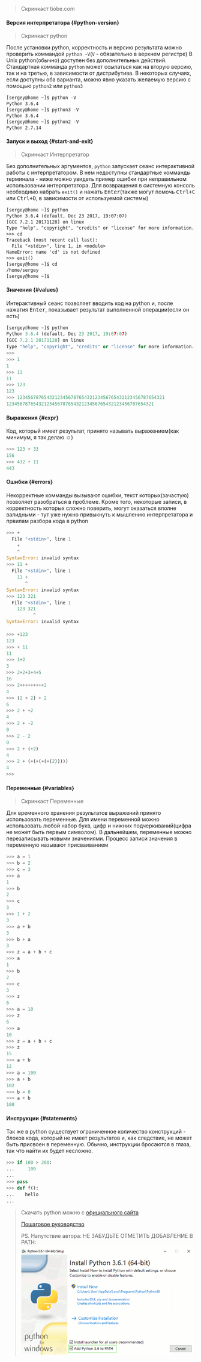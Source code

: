 > Скринкаст tiobe.com

#### Версия интерпретатора {#python-version}
> Скринкаст python

После установки python, корректность и версию результата можно проверить коммандой `python -V`(`V` - обязательно в верхнем регистре)
В Unix python(обычно) доступен без дополнительных действий. Стандартная комманда `python` может ссылаться как на вторую версию, так и на третью, в зависимости от дистрибутива. В некоторых случаях, если доступны оба варианта, можно явно указать желаемую версию с помощью `python2` или `python3`

```
[sergey@home ~]$ python -V
Python 3.6.4
[sergey@home ~]$ python3 -V
Python 3.6.4
[sergey@home ~]$ python2 -V
Python 2.7.14
```

#### Запуск и выход {#start-and-exit}
> Скринкаст Интерпретатор

Без дополнительных аргументов, `python` запускает сеанс интерактивной работы с интерпретатором. В нем недоступны стандартные комманды терминала - ниже можно увидеть пример ошибки при неправильном использовании интерпретатора. Для возвращения в системную консоль необходимо набрать `exit()` и нажать <kbd>Enter</kbd>(также могут помочь <kbd>Ctrl+C</kbd> или <kbd>Ctrl+D</kbd>, в зависимости от используемой системы)

```
[sergey@home ~]$ python
Python 3.6.4 (default, Dec 23 2017, 19:07:07)
[GCC 7.2.1 20171128] on linux
Type "help", "copyright", "credits" or "license" for more information.
>>> cd
Traceback (most recent call last):
  File "<stdin>", line 1, in <module>
NameError: name 'cd' is not defined
>>> exit()
[sergey@home ~]$ cd
/home/sergey
[sergey@home ~]$
```

#### Значения {#values}

Интерактивный сеанс позволяет вводить код на python и, после нажатия <kbd>Enter</kbd>, показывает результат выполненной операции(если он есть)

```python
[sergey@home ~]$ python
Python 3.6.4 (default, Dec 23 2017, 19:07:07)
[GCC 7.2.1 20171128] on linux
Type "help", "copyright", "credits" or "license" for more information.
>>>
>>> 1
1
>>> 11
11
>>> 123
123
>>> 1234567876543212345678765432123456765432123456787654321
1234567876543212345678765432123456765432123456787654321
```

#### Выражения {#expr}

Код, который имеет результат, принято называть выражением(как минимум, я так делаю ☺)

```python
>>> 123 + 33
156
>>> 432 + 11
443
```

#### Ошибки {#errors}

Некорректные комманды вызывают ошибки, текст которых(зачастую) позволяет разобраться в проблеме.
Кроме того, некоторые записи, в корректность которых сложно поверить, могут оказаться вполне валидными - тут уже нужно привыкнуть к мышлению интерпретатора и првилам разбора кода в python

```python
>>> +
  File "<stdin>", line 1
    +
    ^
SyntaxError: invalid syntax
>>> 11 +
  File "<stdin>", line 1
    11 +
       ^
SyntaxError: invalid syntax
>>> 123 321
  File "<stdin>", line 1
    123 321
          ^
SyntaxError: invalid syntax

>>> +123
123
>>> + 11
11
>>> 1+2
3
>>> 2+2+3+4+5
16
>>> 2+++++++++2
4
>>> (2 + 2) + 2
6
>>> 2 + +2
4
>>> 2 + -2
0
>>> 2 - 2
0
>>> 2 + (+2)
4
>>> 2 + (+(+(+(+(2)))))
4
>>>
```

#### Переменные {#variables}
> Скринкаст Переменные

Для временного хранения результатов выражений принято использовать переменные. Для имени переменной можно использовать любой набор букв, цифр и нижних подчеркиваний(цифра не может быть первым символом). В дальнейшем, переменные можно перезаписывать новыми значениями. Процесс записи значения в переменную называют присваиванием

```python
>>> a = 1
>>> b = 2
>>> c = 3
>>> a
1
>>> b
2
>>> c
3
>>> 1 + 2
3
>>> a + b
3
>>> b + a
3
>>> z = a + b + c
>>> a
1
>>> b
2
>>> c
3
>>> z
6
>>> a = 10
>>> z
6
>>> a
10
>>> z = a + b + c
>>> z
15
>>> a + b
12
>>> a = 100
>>> a + b
102
>>> b = 0
>>> a + b
100
```

#### Инструкции {#statements}

Так же в python существует ограниченное количество конструкций - блоков кода, который не имеет результатов и, как следствие, не может быть присвоен в переменную. Обычно, инструкции бросаются в глаза, так что найти их будет несложно.

```python
>>> if 100 > 200:
...     100
...
>>> pass
>>> def f():
...    hello
...
```

> Скачать python можно с [официального сайта](https://www.python.org/downloads/windows/)
>
> [Пошаговое руководство](https://python-scripts.com/install-python-windows)
>
> PS. Напутствие автора: НЕ ЗАБУДЬТЕ ОТМЕТИТЬ ДОБАВЛЕНИЕ В PATH: ![installer](../static/python-installation-options.png)
